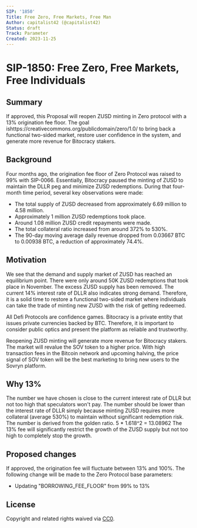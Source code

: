 ```yaml
---
SIP: '1850'
Title: Free Zero, Free Markets, Free Man
Author: capitalist42 (@capitalist42)
Status: draft
Track: Parameter
Created: 2023-11-25
---
```


# SIP-1850: Free Zero, Free Markets, Free Individuals

## Summary

If approved, this Proposal will reopen ZUSD minting in Zero protocol with a 13% origination fee floor. The goal ishttps://creativecommons.org/publicdomain/zero/1.0/ to bring back a functional two-sided market, restore user confidence in the system, and generate more revenue for Bitocracy stakers.

## Background

Four months ago, the origination fee floor of Zero Protocol was raised to 99% with SIP-0066. Essentially, Bitocracy paused the minting of ZUSD to maintain the DLLR peg and minimize ZUSD redemptions. 
During that four-month time period, several key observations were made: 
- The total supply of ZUSD decreased from approximately 6.69 million to 4.58 million.
- Approximately 1 million ZUSD redemptions took place.
- Around 1.08 million ZUSD credit repayments were made.
- The total collateral ratio increased from around 372% to 530%.
- The 90-day moving average daily revenue dropped from 0.03667 BTC to 0.00938 BTC, a reduction of approximately 74.4%.

## Motivation

We see that the demand and supply market of ZUSD has reached an equilibrium point. There were only around 50K ZUSD redemptions that took place in November. The excess ZUSD supply has been removed. The current 14% interest rate of DLLR also indicates strong demand. Therefore, it is a solid time to restore a functional two-sided market where individuals can take the trade of minting new ZUSD with the risk of getting redeemed. 

All Defi Protocols are confidence games. Bitocracy is a private entity that issues private currencies backed by BTC. Therefore, it is important to consider public optics and present the platform as reliable and trustworthy.

Reopening ZUSD minting will generate more revenue for Bitocracy stakers. The market will revalue the SOV token to a higher price. With high transaction fees in the Bitcoin network and upcoming halving, the price signal of SOV token will be the best marketing to bring new users to the Sovryn platform. 

## Why 13%

The number we have chosen is close to the current interest rate of DLLR but not too high that speculators won't pay.  The number should be lower than the interest rate of DLLR simply because minting ZUSD requires more collateral (average 530%) to maintain without significant redemption risk.
The number is derived from the golden ratio. 
5 * 1.618^2 = 13.08962
The 13% fee will significantly restrict the growth of the ZUSD supply but not too high to completely stop the growth.  

## Proposed changes
If approved, the origination fee will fluctuate between 13% and 100%. 
The following change will be made to the Zero Protocol base parameters: 
- Updating "BORROWING_FEE_FLOOR" from 99% to 13%  


## License

Copyright and related rights waived via [CC0](https://creativecommons.org/publicdomain/zero/1.0/).
